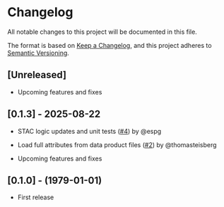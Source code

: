 # Changelog

All notable changes to this project will be documented in this file.

The format is based on [Keep a Changelog](https://keepachangelog.com/en/1.0.0/),
and this project adheres to [Semantic Versioning](https://semver.org/spec/v2.0.0.html).

## [Unreleased]

- Upcoming features and fixes

## [0.1.3] - 2025-08-22

- STAC logic updates and unit tests ([#4](https://github.com/thomasteisberg/xopr/pull/4)) by @espg
- Load full attributes from data product files ([#2](https://github.com/thomasteisberg/xopr/pull/2)) by @thomasteisberg


- Upcoming features and fixes

## [0.1.0] - (1979-01-01)

- First release
